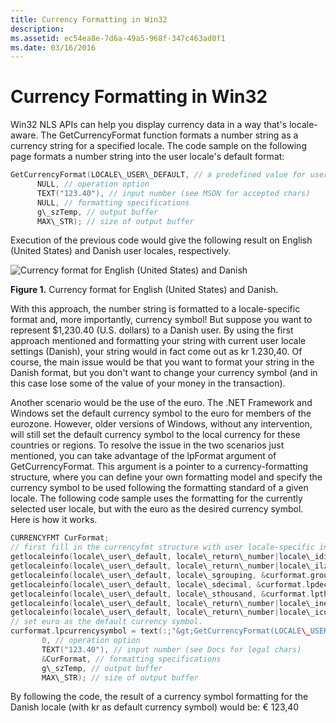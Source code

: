 ```yaml
---
title: Currency Formatting in Win32
description: 
ms.assetid: ec54ea8e-7d6a-49a5-968f-347c463ad0f1
ms.date: 03/16/2016
---
```



# Currency Formatting in Win32

Win32 NLS APIs can help you display currency data in a way that's locale-aware. The GetCurrencyFormat function formats a number string as a currency string for a specified locale. The code sample on the following page formats a number string into the user locale's default format:

```cpp
GetCurrencyFormat(LOCALE\_USER\_DEFAULT, // a predefined value for user locale
      NULL, // operation option
      TEXT("123.40"), // input number (see MSDN for accepted chars)
      NULL, // formatting specifications
      g\_szTemp, // output buffer
      MAX\_STR); // size of output buffer
```

Execution of the previous code would give the following result on English (United States) and Danish user locales, respectively.

![Currency format for English (United States) and Danish](https://docs.microsoft.com/globalization/locale/images/Danish_Currency.jpg "Currency format for English (United States) and Danish") 

**Figure 1.** Currency format for English (United States) and Danish.

With this approach, the number string is formatted to a locale-specific format and, more importantly, currency symbol! But suppose you want to represent $1,230.40 (U.S. dollars) to a Danish user. By using the first approach mentioned and formatting your string with current user locale settings (Danish), your string would in fact come out as kr 1.230,40. Of course, the main issue would be that you want to format your string in the Danish format, but you don't want to change your currency symbol (and in this case lose some of the value of your money in the transaction).

Another scenario would be the use of the euro. The .NET Framework and Windows set the default currency symbol to the euro for members of the eurozone. However, older versions of Windows, without any intervention, will still set the default currency symbol to the local currency for these countries or regions. To resolve the issue in the two scenarios just mentioned, you can take advantage of the lpFormat argument of GetCurrencyFormat. This argument is a pointer to a currency-formatting structure, where you can define your own formatting model and specify the currency symbol to be used following the formatting standard of a given locale. The following code sample uses the formatting for the currently selected user locale, but with the euro as the desired currency symbol. Here is how it works.

```cpp
CURRENCYFMT CurFormat;
// first fill in the currencyfmt structure with user locale-specific information.
getlocaleinfo(locale\_user\_default, locale\_return\_number|locale\_idigits, &curformat.numdigits, str\_len):;
getlocaleinfo(locale\_user\_default, locale\_return\_number|locale\_ilzero, curformat.leadingzero, str\_len):;
getlocaleinfo(locale\_user\_default, locale\_sgrouping, &curformat.grouping, str\_len):;
getlocaleinfo(locale\_user\_default, locale\_sdecimal, &curformat.lpdecimalsep, str\_len):;
getlocaleinfo(locale\_user\_default, locale\_sthousand, &curformat.lpthousandsep, str\_len):;
getlocaleinfo(locale\_user\_default, locale\_return\_number|locale\_inegcurr, curformat.negativeorder, str\_len):;
getlocaleinfo(locale\_user\_default, locale\_return\_number|locale\_icurrency, curformat.positiveorder, str\_len):;
// set euro as the default currency symbol.
curformat.lpcurrencysymbol = text(:;"&gt;GetCurrencyFormat(LOCALE\_USER\_DEFAULT, // a predefined value for user locale
       0, // operation option
       TEXT("123.40"), // input number (see Docs for legal chars)
       &CurFormat, // formatting specifications
       g\_szTemp, // output buffer
       MAX\_STR); // size of output buffer
```

By following the code, the result of a currency symbol formatting for the Danish locale (with kr as default currency symbol) would be: € 123,40


